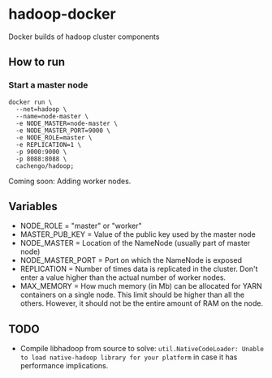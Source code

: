 # hadoop-docker
Docker builds of hadoop cluster components

## How to run

### Start a master node
```
docker run \
  --net=hadoop \
  --name=node-master \
  -e NODE_MASTER=node-master \
  -e NODE_MASTER_PORT=9000 \
  -e NODE_ROLE=master \
  -e REPLICATION=1 \
  -p 9000:9000 \
  -p 8088:8088 \
  cachengo/hadoop;
```

Coming soon: Adding worker nodes.

## Variables
- NODE_ROLE = "master" or "worker"
- MASTER_PUB_KEY = Value of the public key used by the master node
- NODE_MASTER = Location of the NameNode (usually part of master node)
- NODE_MASTER_PORT = Port on which the NameNode is exposed
- REPLICATION = Number of times data is replicated in the cluster. Don't enter a value higher than the actual number of worker nodes.
- MAX_MEMORY = How much memory (in Mb) can be allocated for YARN containers on a single node. This limit should be higher than all the others. However, it should not be the entire amount of RAM on the node.

## TODO
- Compile libhadoop from source to solve: `util.NativeCodeLoader: Unable to load native-hadoop library for your platform` in case it has performance implications.
